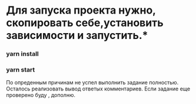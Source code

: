 # Для запуска проекта нужно, скопировать себе,установить зависимости и запустить.*
### yarn install
### yarn start


По опреденным  причинам не успел выполнить задание полностью. Осталось реализовать  вывод ответых комментариев. Если задание еще проверено буду , дополню.
